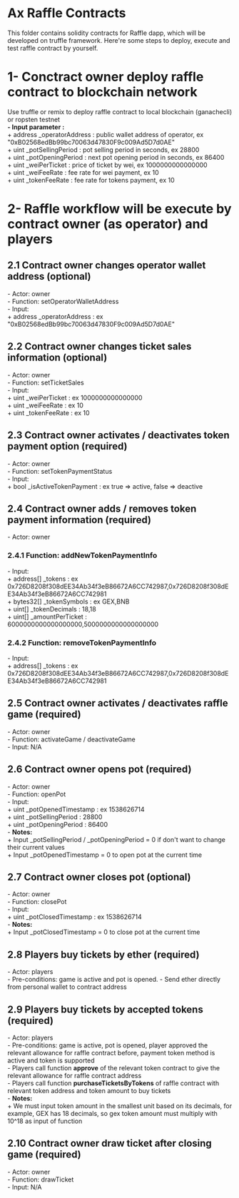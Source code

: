 # Ax Raffle Contracts
This folder contains solidity contracts for Raffle dapp, which will be developed on truffle framework.
Here're some steps to deploy, execute and test raffle contract by yourself.

<h1>1- Conctract owner deploy raffle contract to blockchain network</h1>
  Use truffle or remix to deploy raffle contract to local blockchain (ganachecli) or ropsten testnet</br>
  <b>- Input parameter :</b></br>
    + address _operatorAddress : public wallet address of operator, ex "0xB02568edBb99bc70063d47830F9c009Ad5D7d0AE"</br>
    + uint _potSellingPeriod : pot selling period in seconds, ex 28800</br>
    + uint _potOpeningPeriod : next pot opening period in seconds, ex 86400</br> 
    + uint _weiPerTicket : price of ticket by wei, ex 1000000000000000</br>
    + uint _weiFeeRate : fee rate for wei payment, ex 10</br>
    + uint _tokenFeeRate : fee rate for tokens payment, ex 10</br>
    
<h1>2- Raffle workflow will be execute by contract owner (as operator) and players</h1>
  <h2>2.1 Contract owner changes operator wallet address (optional)</h2>
  - Actor: owner</br>
  - Function: setOperatorWalletAddress</br>
  - Input:</br>
  + address _operatorAddress : ex "0xB02568edBb99bc70063d47830F9c009Ad5D7d0AE"
  <h2>2.2 Contract owner changes ticket sales information (optional)</h2>
  - Actor: owner</br>
  - Function: setTicketSales</br>
  - Input:</br>
  + uint _weiPerTicket : ex 1000000000000000</br>
  + uint _weiFeeRate : ex 10</br>
  + uint _tokenFeeRate : ex 10</br>
  <h2>2.3 Contract owner activates / deactivates token payment option (required)</h2>
  - Actor: owner</br>
  - Function: setTokenPaymentStatus</br>
  - Input:</br>
  + bool _isActiveTokenPayment : ex true => active, false => deactive
  <h2>2.4 Contract owner adds / removes token payment information (required)</h2>
  - Actor: owner</br>
  <h3>2.4.1 Function: addNewTokenPaymentInfo</h3>
  - Input:</br>
  + address[] _tokens : ex 0x726D8208f308dEE34Ab34f3eB86672A6CC742987,0x726D8208f308dEE34Ab34f3eB86672A6CC742981</br>
  + bytes32[] _tokenSymbols : ex GEX,BNB</br>
  + uint[] _tokenDecimals : 18,18</br>
  + uint[] _amountPerTicket : 6000000000000000000,5000000000000000000</br>
  <h3>2.4.2 Function: removeTokenPaymentInfo</h3>
  - Input:</br>
  + address[] _tokens : ex 0x726D8208f308dEE34Ab34f3eB86672A6CC742987,0x726D8208f308dEE34Ab34f3eB86672A6CC742981</br>
  <h2>2.5 Contract owner activates / deactivates raffle game (required)</h2>
  - Actor: owner</br>
  - Function: activateGame / deactivateGame</br>
  - Input: N/A</br>
  <h2>2.6 Contract owner opens pot (required)</h2>
  - Actor: owner</br>
  - Function: openPot</br>
  - Input: </br>
  + uint _potOpenedTimestamp : ex 1538626714</br>
  + uint _potSellingPeriod : 28800</br>
  + uint _potOpeningPeriod : 86400</br>
  - <b>Notes:</b></br>
  + Input _potSellingPeriod / _potOpeningPeriod = 0 if don't want to change their current values</br>
  + Input _potOpenedTimestamp = 0 to open pot at the current time
  <h2>2.7 Contract owner closes pot (optional)</h2>
  - Actor: owner</br>
  - Function: closePot</br>
  - Input: </br>
  + uint _potClosedTimestamp : ex 1538626714</br>
  - <b>Notes:</b></br>
  + Input _potClosedTimestamp = 0 to close pot at the current time
  <h2>2.8 Players buy tickets by ether (required)</h2>
  - Actor: players</br>
  - Pre-conditions: game is active and pot is opened.
  - Send ether directly from personal wallet to contract address
  <h2>2.9 Players buy tickets by accepted tokens (required)</h2>
  - Actor: players</br>
  - Pre-conditions: game is active, pot is opened, player approved the relevant allowance for raffle contract before, payment token method is active and token is supported</br>
  - Players call function <b>approve</b> of the relevant token contract to give the relevant allowance for raffle contract address</br>
  - Players call function <b>purchaseTicketsByTokens</b> of raffle contract with relevant token address and token amount to buy tickets</br>
  - <b>Notes:</b></br>
  + We must input token amount in the smallest unit based on its decimals, for example, GEX has 18 decimals, so gex token amount must multiply with 10^18 as input of function
  <h2>2.10 Contract owner draw ticket after closing game (required)</h2>
  - Actor: owner</br>
  - Function: drawTicket</br>
  - Input: N/A</br>
